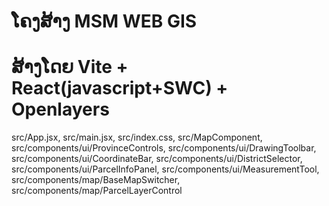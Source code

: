 # ໂຄງສ້າງ MSM WEB GIS

# ສ້າງໂດຍ Vite + React(javascript+SWC) + Openlayers

src/App.jsx,
src/main.jsx,
src/index.css,
src/MapComponent,
src/components/ui/ProvinceControls,
src/components/ui/DrawingToolbar,
src/components/ui/CoordinateBar,
src/components/ui/DistrictSelector,
src/components/ui/ParcelInfoPanel,
src/components/ui/MeasurementTool,
src/components/map/BaseMapSwitcher,
src/components/map/ParcelLayerControl